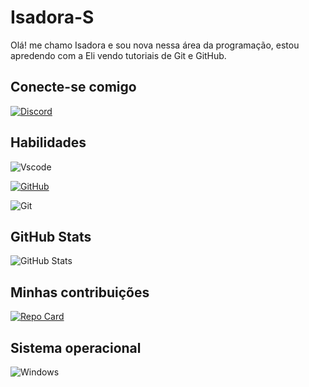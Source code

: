 # Isadora-S
Olá! me chamo Isadora e sou nova nessa área da programação, estou apredendo com a Eli vendo tutoriais de Git e GitHub.
## Conecte-se comigo
[![Discord](https://img.shields.io/badge/Discord-7289DA?style=for-the-badge&logo=discord&logoColor=white)](https://https://discord.com/channels/@isadora.s/)

## Habilidades
![Vscode](https://img.shields.io/badge/Vscode-007ACC?style=for-the-badge&logo=visual-studio-code&logoColor=white)

[![GitHub](https://img.shields.io/badge/GitHub-100000?style=for-the-badge&logo=github&logoColor=white)](https://github.com/Isadora-S)

![Git](https://img.shields.io/badge/GIT-E44C30?style=for-the-badge&logo=git&logoColor=white)

## GitHub Stats

![GitHub Stats](https://github-readme-stats.vercel.app/api?username=Isadora-s&theme=transparent&bg_color=000&border_color=30A3DC&show_icons=true&icon_color=30A3DC&title_color=E94D5F&text_color=FFF_title=true&hide=stars)

## Minhas contribuições 
[![Repo Card](https://github-readme-stats.vercel.app/api/pin/?username=Isadora-S&repo=dio-lab-open-source&bg_color=000&border_color=30A3DC&show_icons=true&icon_color=30A3DC&title_color=E94D5F&text_color=FFF)](https://github.com/Isadora-S/dio-lab-open-source.git)

## Sistema operacional

![Windows](https://img.shields.io/badge/Windows-000?style=for-the-badge&logo=windows&logoColor=2CA5E0)